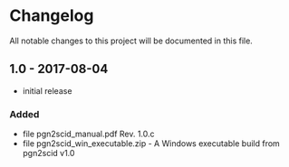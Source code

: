 # Changelog
All notable changes to this project will be documented in this file.

## 1.0 - 2017-08-04
- initial release
### Added
- file pgn2scid_manual.pdf Rev. 1.0.c
- file pgn2scid_win_executable.zip - A Windows executable build from pgn2scid v1.0
